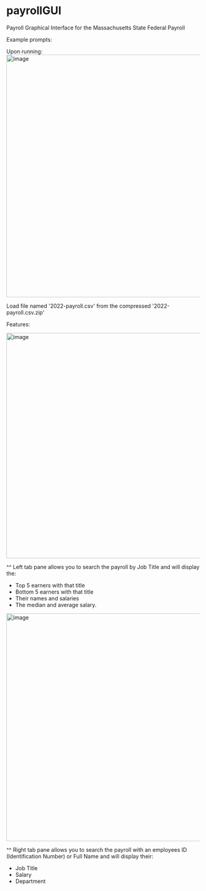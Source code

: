 # payrollGUI
Payroll Graphical Interface for the Massachusetts State Federal Payroll

Example prompts:


Upon running:
<img width="633" alt="image" src="https://github.com/ahmkhn/payrollGUI/assets/104601942/be77c1fa-40d5-4873-9d9b-1168c242978c">

Load file named '2022-payroll.csv' from the compressed '2022-payroll.csv.zip'

Features:

<img width="588" alt="image" src="https://github.com/ahmkhn/payrollGUI/assets/104601942/60fe98e9-5329-42bd-b83d-70aa9c4b0719">


^^ Left tab pane allows you to search the payroll by Job Title and will display the:
  - Top 5 earners with that title
  - Bottom 5 earners with that title
  - Their names and salaries
  - The median and average salary.

<img width="594" alt="image" src="https://github.com/ahmkhn/payrollGUI/assets/104601942/d9eae3dc-1eb6-472e-942c-fddb2e084b5b">

^^ Right tab pane allows you to search the payroll with an employees ID (Identification Number) or Full Name and will display their:
- Job Title
- Salary
- Department
